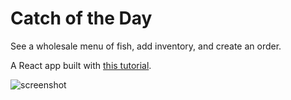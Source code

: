 # Catch of the Day
See a wholesale menu of fish, add inventory, and create an order.

A React app built with [this tutorial](https://reactforbeginners.com/). 

![screenshot](http://s32.postimg.org/w1mlugw2t/Screen_Shot_2016_05_01_at_5_47_18_PM.png)
